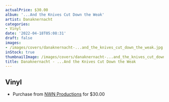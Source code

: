 ```yaml
---
actualPrice: $30.00
album: '...And the Knives Cut Down the Weak'
artist: Danaknernacht
categories:
- Vinyl
date: '2022-04-18T05:08:31'
draft: false
images:
- /images/covers/danaknernacht-...and_the_knives_cut_down_the_weak.jpg
inStock: true
thumbnailImage: /images/covers/danaknernacht-...and_the_knives_cut_down_the_weak-thumb.jpg
title: Danaknernacht - ...And the Knives Cut Down the Weak
---
```


## Vinyl
* Purchase from [NWN Productions](http://shop.nwnprod.com/index.php?route=product/product&path=75&product_id=22611&sort=pd.name&order=ASC) for $30.00
